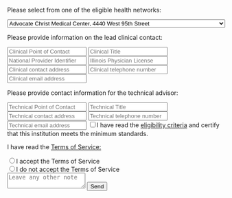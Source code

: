 <form method="POST" action="http://formspree.io/developers@cityofchicago.org">
  <p>Please select from one of the eligible health networks:</p>
  <select name="health-network">
  <option value="Advocate Christ Medical Center">Advocate Christ Medical Center, 4440 West 95th Street</option>
  <option value="Advocate Illinois Masonic Medical Center">Advocate Illinois Masonic Medical Center, 836 West Wellington</option>
  <option value="Advocate Trinity Hospital">Advocate Trinity Hospital, 2320 East 93rd Street</option>
  <option value="Ann &amp; Robert H. Lurie Children's Hospital of Chicago">Ann &amp; Robert H. Lurie Children's Hospital of Chicago, 225 E. Chicago Avenue</option>
  <option value="Holy Cross Hospital">Holy Cross Hospital, 2701 West 68th Street</option>
  <option value="Jackson Park Hosp. Foundation">Jackson Park Hosp. Foundation, 7531 Stony Island Avenue</option>
  <option value="John H. Stroger Hospital of Cook County">John H. Stroger Hospital of Cook County, 1901 West Harrison Street</option>
  <option value="LaRabida Children's Hospital">LaRabida Children's Hospital, 6501 S. Promontory Drive</option>
  <option value="Little Company of Mary Hospital and Health Care Centers">Little Company of Mary Hospital and Health Care Centers, 2800 West 95th Street</option>
  <option value="Loretto Hospital">Loretto Hospital, 645 South Central Avenue</option>
  <option value="Louis A. Weiss Memorial Hospital">Louis A. Weiss Memorial Hospital, 4646 North Marine Drive</option>
  <option value="Mercy Hospital &amp; Medical Center">Mercy Hospital &amp; Medical Center, 2525 South Michigan Avenue</option>
  <option value="Methodist Hospital of Chicago">Methodist Hospital of Chicago, 5025 North Paulina Street</option>
  <option value="Mount Sinai Hospital Medical Center">Mount Sinai Hospital Medical Center, 2750 W. 15th Street</option>
  <option value="Northwestern Memorial Hospital">Northwestern Memorial Hospital, 211 East Ontario</option>
  <option value="Norwegian American Hospital">Norwegian American Hospital, 1044 North Francisco Avenue</option>
  <option value="Presence Our Lady of the Resurrection Medical Center">Presence Our Lady of the Resurrection Medical Center, 5645 West Addison Street</option>
  <option value="Presence Resurrection Medical Center">Presence Resurrection Medical Center, 7435 West Talcott Avenue</option>
  <option value="Presence Saint Francis Hospital">Presence Saint Francis Hospital, 355 Ridge Avenue</option>
  <option value="Presence Saint Joseph Hospital Chicago">Presence Saint Joseph Hospital Chicago, 2900 North Lake Shore Drive</option>
  <option value="Presence Saint Mary Of Nazareth Hospital">Presence Saint Mary Of Nazareth Hospital, 2233 West Divison Street</option>
  <option value="Presence St. Elizabeth's Hospital">Presence St. Elizabeth's Hospital, 1431 North Claremont</option>
  <option value="Provident Hospital of Cook County">Provident Hospital of Cook County, 500 East 51st Street</option>
  <option value="Roseland Community Hospital">Roseland Community Hospital, 45 West 111th Street</option>
  <option value="Rush University Medical Center">Rush University Medical Center, 1653 West Congress Parkway</option>
  <option value="Shriners Hospitals for Children - Chicago">Shriners Hospitals for Children - Chicago, 2211 North Oak Park</option>
  <option value="South Shore Hospital, Corp.">South Shore Hospital, Corp., 8012 South Crandon Ave.</option>
  <option value="St. Anthony Hospital">St. Anthony Hospital, 2875 West 19th Street</option>
  <option value="St. Bernard Hospital">St. Bernard Hospital, 326 West 64th Street</option>
  <option value="Swedish Covenant Hospital">Swedish Covenant Hospital, 5145 North California Avenue</option>
  <option value="Thorek Memorial Hospital">Thorek Memorial Hospital, 850 West Irving Park Road</option>
  <option value="University of Chicago Medical Center">University of Chicago Medical Center, 5841 South Maryland</option>
  <option value="University of Illinois Medical Center at Chicago">University of Illinois Medical Center at Chicago, 740 West Taylor Avenue</option>
</select>
  <p>Please provide information on the lead clinical contact:</p>
  <input type="text" name="clinical-point-of-contact" placeholder="Clinical Point of Contact">
  <input type="text" name="clinical-title" placeholder="Clinical Title">
  <input type="text" name="national-provider-identifer" placeholder="National Provider Identifier">
  <input type="text" name="illinois-physician-license" placeholder="Illinois Physician License">
  <input type="text" name="clinical-address" placeholder="Clinical contact address">
  <input type="tel" name="clinical-telephone" placeholder="Clinical telephone number">
  <input type="_replyto" name="clinical-email" placeholder="Clinical email address">
  <p>Please provide contact information for the technical advisor:</p>
  <input type="text" name="technical-point-of-contact" placeholder="Technical Point of Contact">
  <input type="text" name="technical-title" placeholder="Technical Title">
  <input type="text" name="technical-address" placeholder="Technical contact address">
  <input type="tel" name="technical-telephone" placeholder="Technical telephone number">
  <input type="email" name="technical-email" placeholder="Technical email address">
  <input type="checkbox" name="eligibility-criteria" value="certifies-eligibility">I have read the <a href="#">eligibility criteria</a> and certify that this institution meets the minimum standards.
  <br />
  <p>I have read the <a href="#">Terms of Service:</a></p>
  <input type="radio" name="terms-of-service" value="accepts-terms-of-service">I accept the Terms of Service<br />
  <input type="radio" name="terms-of-service" value="rejects-terms-of-service">I do not accept the Terms of Service<br />
  <textarea name="message" placeholder="Leave any other note"></textarea>
  <button type="submit">Send</button>
  <input type="hidden" name="_subject" value="Test submission: Lead Safe API Request" />
</form>